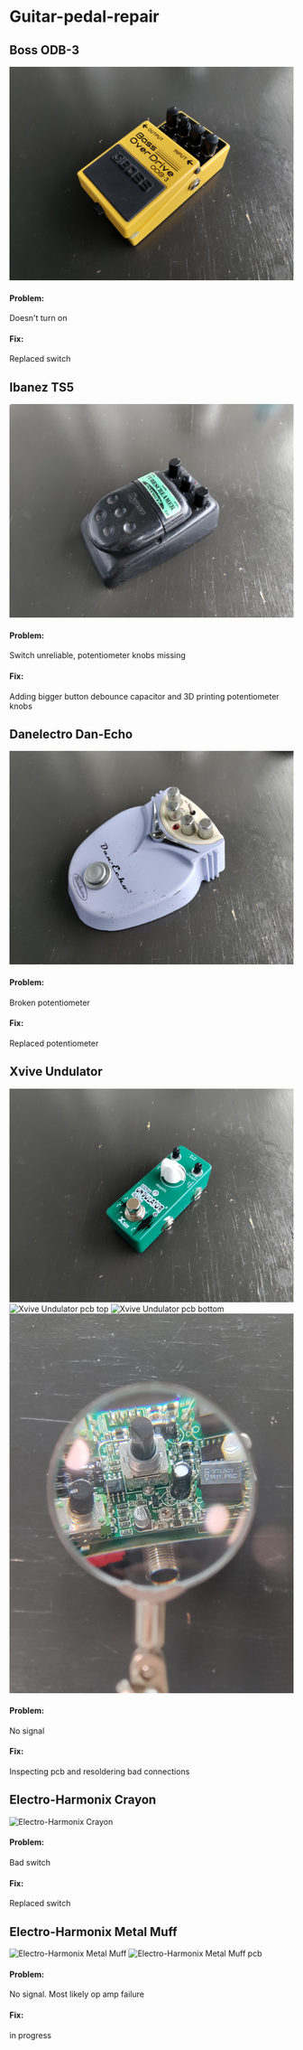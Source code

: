 # Guitar-pedal-repair

## Boss ODB-3
![Boss ODB-3](Pictures/IMG_20240903_154938.jpg)
#### Problem:

Doesn't turn on

#### Fix:

Replaced switch

## Ibanez TS5
![Ibanez TS5](Pictures/IMG_20240903_154929.jpg)
#### Problem:

Switch unreliable, potentiometer knobs missing

#### Fix:

Adding bigger button debounce capacitor and 3D printing potentiometer knobs

## Danelectro Dan-Echo
![Danelectro Dan-Echo](Pictures/IMG_20240903_154908.jpg)
#### Problem:

Broken potentiometer

#### Fix:

Replaced potentiometer

## Xvive Undulator
![Xvive Undulator](Pictures/IMG_20240903_155004.jpg)
![Xvive Undulator pcb top](Pictures/IMG_20240616_142952.jpg)
![Xvive Undulator pcb bottom](Pictures/IMG_20240616_143008.jpg)
![Xvive Undulator fault](Pictures/IMG_20240616_144516.jpg)
#### Problem:

No signal

#### Fix:

Inspecting pcb and resoldering bad connections

## Electro-Harmonix Crayon
![Electro-Harmonix Crayon](Pictures/IMG_20250128_152244.jpg)
#### Problem:

Bad switch

#### Fix:

Replaced switch

## Electro-Harmonix Metal Muff
![Electro-Harmonix Metal Muff](Pictures/IMG_20250220_133822.jpg)
![Electro-Harmonix Metal Muff pcb](Pictures/IMG_20250220_133925.jpg)
#### Problem:

No signal. Most likely op amp failure

#### Fix:

in progress
